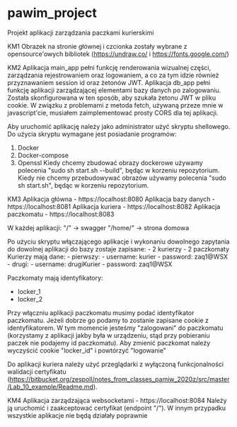 # pawim_project
Projekt aplikacji zarządzania paczkami kurierskimi

KM1
Obrazek na stronie głównej i czcionka zostały wybrane z opensource'owych bibliotek (https://undraw.co/ i https://fonts.google.com/)

KM2
Aplikacja main_app pełni funkcję renderowania wizualnej części, zarządzania rejestrowaniem oraz logowaniem, a co za tym idzie również przyznawaniem session id oraz żetonów JWT.
Aplikacja db_app pełni funkcję aplikacji zarządzającej elementami bazy danych po zalogowaniu. Została skonfigurowana w ten sposób, aby szukała żetonu JWT w pliku cookie. 
W związku z problemami z metoda fetch, używaną przeze mnie w javascript'cie, musiałem zaimplementować prosty CORS dla tej aplikacji.

Aby uruchomić aplikację należy jako administrator użyć skryptu shellowego.
Do użycia skryptu wymagane jest posiadanie programów:
1. Docker
2. Docker-compose
3. Openssl
Kiedy chcemy zbudować obrazy dockerowe używamy polecenia "sudo sh start.sh --build", będąc w korzeniu repozytorium.
Kiedy nie chcemy przebudowywać obrazów używamy polecenia "sudo sh start.sh", będąc w korzeniu repozytorium.

KM3
Aplikacja główna - https://localhost:8080
Aplikacja bazy danych  - https://localhost:8081
Aplikacja kuriera - https://localhost:8082
Aplikacja paczkomatu - https://localhost:8083

W każdej aplikacji:
"/" -> swagger
"/home/" -> strona domowa

Po użyciu skryptu włączającego aplikacje i wykonaniu dowolnego zapytania do dowolnej aplikacji do bazy zostaje zapisane:
    - 2 kurierzy
    - 2 paczkomaty
Kurierzy mają dane:
    - pierwszy:
        - username: kurier
        - password: zaq1@WSX
    - drugi:
        - username: drugiKurier
        - password: zaq1@WSX

Paczkomaty mają identyfikatory:
- locker_1
- locker_2

Przy włączniu aplikacji paczkomatu musimy podać identyfikator paczkomatu. Jeżeli dobrze go podamy to zostanie zapisane cookie z identyfikatorem.
W tym momencie jesteśmy "zalogowani" do paczkomatu (korzystamy z aplikacji jakby była w urządzeniu, stąd przy pobieraniu paczek nie podajemy id paczkomatu).
Aby zmienić paczkomat należy wyczyścić cookie "locker_id" i powtórzyć "logowanie"

Do aplikacji kuriera należy użyć przeglądarki z wyłączoną funkcjonalności walidacji certyfikatu (https://bitbucket.org/zespoll/notes_from_classes_pamiw_2020z/src/master/Lab_10_example/Readme.md).

KM4
Aplikacja zarządzająca websocketami - https://localhost:8084
Należy ją uruchomić i zaakceptować certyfikat (endpoint "/"). W innym przypadku wszystkie aplikacje nie będą działały poprawnie
